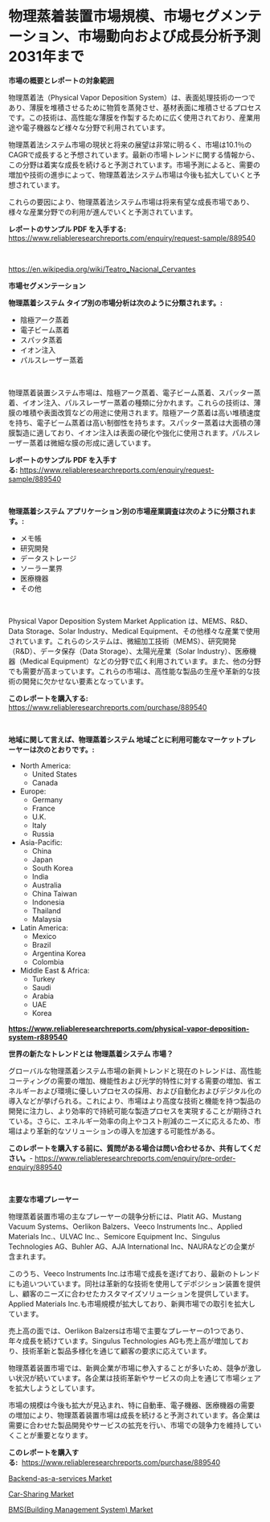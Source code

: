 <p><h1>物理蒸着装置市場規模、市場セグメンテーション、市場動向および成長分析予測2031年まで</h1></p><p><strong>市場の概要とレポートの対象範囲</strong></p>
<p><p>物理蒸着法（Physical Vapor Deposition System）は、表面処理技術の一つであり、薄膜を堆積させるために物質を蒸発させ、基材表面に堆積させるプロセスです。この技術は、高性能な薄膜を作製するために広く使用されており、産業用途や電子機器など様々な分野で利用されています。</p><p>物理蒸着法システム市場の現状と将来の展望は非常に明るく、市場は10.1％のCAGRで成長すると予想されています。最新の市場トレンドに関する情報から、この分野は着実な成長を続けると予測されています。市場予測によると、需要の増加や技術の進歩によって、物理蒸着法システム市場は今後も拡大していくと予想されています。</p><p>これらの要因により、物理蒸着法システム市場は将来有望な成長市場であり、様々な産業分野での利用が進んでいくと予測されています。</p></p>
<p><strong>レポートのサンプル PDF を入手する:</strong> <a href="https://www.reliableresearchreports.com/enquiry/request-sample/889540">https://www.reliableresearchreports.com/enquiry/request-sample/889540</a></p>
<p>&nbsp;</p>
<p><a href="https://en.wikipedia.org/wiki/Teatro_Nacional_Cervantes">https://en.wikipedia.org/wiki/Teatro_Nacional_Cervantes</a></p>
<p><strong>市場セグメンテーション</strong></p>
<p><strong>物理蒸着システム タイプ別の市場分析は次のように分類されます。:</strong></p>
<p><ul><li>陰極アーク蒸着</li><li>電子ビーム蒸着</li><li>スパッタ蒸着</li><li>イオン注入</li><li>パルスレーザー蒸着</li></ul></p>
<p>&nbsp;</p>
<p><p>物理蒸着装置システム市場は、陰極アーク蒸着、電子ビーム蒸着、スパッター蒸着、イオン注入、パルスレーザー蒸着の種類に分かれます。これらの技術は、薄膜の堆積や表面改質などの用途に使用されます。陰極アーク蒸着は高い堆積速度を持ち、電子ビーム蒸着は高い制御性を持ちます。スパッター蒸着は大面積の薄膜製造に適しており、イオン注入は表面の硬化や強化に使用されます。パルスレーザー蒸着は微細な膜の形成に適しています。</p></p>
<p><strong>レポートのサンプル PDF を入手する:</strong>&nbsp;<a href="https://www.reliableresearchreports.com/enquiry/request-sample/889540">https://www.reliableresearchreports.com/enquiry/request-sample/889540</a></p>
<p>&nbsp;</p>
<p><strong> 物理蒸着システム アプリケーション別の市場産業調査は次のように分類されます。:</strong></p>
<p><ul><li>メモ帳</li><li>研究開発</li><li>データストレージ</li><li>ソーラー業界</li><li>医療機器</li><li>その他</li></ul></p>
<p>&nbsp;</p>
<p><p>Physical Vapor Deposition System Market Application は、MEMS、R&D、Data Storage、Solar Industry、Medical Equipment、その他様々な産業で使用されています。これらのシステムは、微細加工技術（MEMS）、研究開発（R&D）、データ保存（Data Storage）、太陽光産業（Solar Industry）、医療機器（Medical Equipment）などの分野で広く利用されています。また、他の分野でも需要が高まっています。これらの市場は、高性能な製品の生産や革新的な技術の開発に欠かせない要素となっています。</p></p>
<p><strong>このレポートを購入する:</strong>&nbsp; <a href="https://www.reliableresearchreports.com/purchase/889540">https://www.reliableresearchreports.com/purchase/889540</a></p>
<p>&nbsp;</p>
<p><strong>地域に関して言えば、物理蒸着システム 地域ごとに利用可能なマーケットプレーヤーは次のとおりです。:</strong></p>
<p><ul>
    <li>
        North America:
        <ul>
            <li>United States</li>
            <li>Canada</li>
        </ul>
    </li>
    <li>
        Europe:
        <ul>
            <li>Germany</li>
            <li>France</li>
            <li>U.K.</li>
            <li>Italy</li>
            <li>Russia</li>
        </ul>
    </li>
    <li>
        Asia-Pacific:
        <ul>
            <li>China</li>
            <li>Japan</li>
            <li>South Korea</li>
            <li>India</li>
            <li>Australia</li>
            <li>China Taiwan</li>
            <li>Indonesia</li>
            <li>Thailand</li>
            <li>Malaysia</li>
        </ul>
    </li>
    <li>
        Latin America:
        <ul>
            <li>Mexico</li>
            <li>Brazil</li>
            <li>Argentina Korea</li>
            <li>Colombia</li>
        </ul>
    </li>
    <li>
        Middle East & Africa:
        <ul>
            <li>Turkey</li>
            <li>Saudi</li>
            <li>Arabia</li>
            <li>UAE</li>
            <li>Korea</li>
        </ul>
    </li>
    </ul></p>
<p><strong><a href="https://www.reliableresearchreports.com/physical-vapor-deposition-system-r889540">https://www.reliableresearchreports.com/physical-vapor-deposition-system-r889540</a></strong>&nbsp;</p>
<p><strong>世界の新たなトレンドとは 物理蒸着システム 市場？</strong></p>
<p><p>グローバルな物理蒸着システム市場の新興トレンドと現在のトレンドは、高性能コーティングの需要の増加、機能性および光学的特性に対する需要の増加、省エネルギーおよび環境に優しいプロセスの採用、および自動化およびデジタル化の導入などが挙げられる。これにより、市場はより高度な技術と機能を持つ製品の開発に注力し、より効率的で持続可能な製造プロセスを実現することが期待されている。さらに、エネルギー効率の向上やコスト削減のニーズに応えるため、市場はより革新的なソリューションの導入を加速する可能性がある。</p></p>
<p><strong>このレポートを購入する前に、質問がある場合は問い合わせるか、共有してください。</strong>- <a href="https://www.reliableresearchreports.com/enquiry/pre-order-enquiry/889540">https://www.reliableresearchreports.com/enquiry/pre-order-enquiry/889540</a></p>
<p>&nbsp;</p>
<p><strong>主要な市場プレーヤー</strong></p>
<p><p>物理蒸着装置市場の主なプレーヤーの競争分析には、Platit AG、Mustang Vacuum Systems、Oerlikon Balzers、Veeco Instruments Inc.、Applied Materials Inc.、ULVAC Inc.、Semicore Equipment Inc、Singulus Technologies AG、Buhler AG、AJA International Inc、NAURAなどの企業が含まれます。</p><p>このうち、Veeco Instruments Inc.は市場で成長を遂げており、最新のトレンドにも追いついています。同社は革新的な技術を使用してデポジション装置を提供し、顧客のニーズに合わせたカスタマイズソリューションを提供しています。Applied Materials Inc.も市場規模が拡大しており、新興市場での取引を拡大しています。</p><p>売上高の面では、Oerlikon Balzersは市場で主要なプレーヤーの1つであり、年々成長を続けています。Singulus Technologies AGも売上高が増加しており、技術革新と製品多様化を通じて顧客の要求に応えています。</p><p>物理蒸着装置市場では、新興企業が市場に参入することが多いため、競争が激しい状況が続いています。各企業は技術革新やサービスの向上を通じて市場シェアを拡大しようとしています。</p><p>市場の規模は今後も拡大が見込まれ、特に自動車、電子機器、医療機器の需要の増加により、物理蒸着装置市場は成長を続けると予測されています。各企業は需要に合わせた製品開発やサービスの拡充を行い、市場での競争力を維持していくことが重要となります。</p></p>
<p><strong>このレポートを購入する:</strong>&nbsp;&nbsp;<a href="https://www.reliableresearchreports.com/purchase/889540">https://www.reliableresearchreports.com/purchase/889540</a></p>
<p><p><a href="https://github.com/jakobeblake56/Market-Research-Report-List-1/blob/main/backend-as-a-services-market.md">Backend-as-a-services Market</a></p><p><a href="https://github.com/baileope6754/Market-Research-Report-List-1/blob/main/car-sharing-market.md">Car-Sharing Market</a></p><p><a href="https://github.com/josephpullman6599/Market-Research-Report-List-1/blob/main/bmsbuilding-management-system-market.md">BMS(Building Management System) Market</a></p></p>